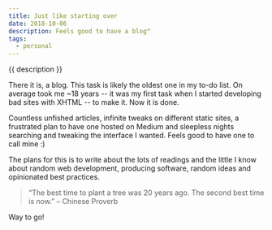 ```yaml
---
title: Just like starting over
date: 2018-10-06
description: Feels good to have a blog™
tags:
  - personal
---
```

{{ description }}

There it is, a blog. This task is likely the oldest one in my to-do list. On average took me ~18 years -- it was my first task when I started developing bad sites with XHTML -- to make it. Now it is done.

Countless unfished articles, infinite tweaks on different static sites, a frustrated plan to have one hosted on Medium and sleepless nights searching and tweaking the interface I wanted. Feels good to have one to call mine :)

The plans for this is to write about the lots of readings and the little I know about random web development, producing software, random ideas and opinionated best practices.

> “The best time to plant a tree was 20 years ago. The second best time is now.” – Chinese Proverb

Way to go!